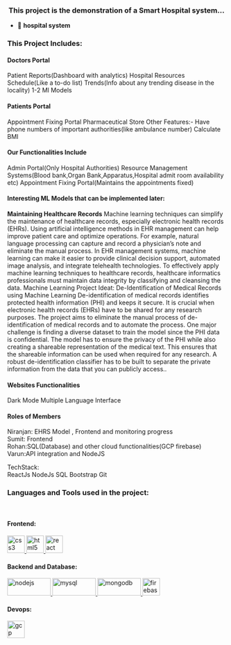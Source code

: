<h3 align="center">This project is the demonstration of a Smart Hospital system...</h3>

- 🔭 **hospital system**

<h3 align="left">This Project Includes: </h3>

   <h4>Doctors Portal</h4>
    Patient Reports(Dashboard with analytics)
    Hospital Resources
    Schedule(Like a to-do list)
    Trends(Info about any trending disease in the locality)
    1-2 Ml Models
    
   <h4>Patients Portal</h4>
    Appointment Fixing Portal
    Pharmaceutical Store
    Other Features:-
    Have phone numbers of important authorities(like ambulance number)
    Calculate BMI
    
    
   <h4> Our Functionalities Include </h4>
        Admin Portal(Only Hospital Authorities)
        Resource Management Systems(Blood bank,Organ Bank,Apparatus,Hospital admit room availability etc)
        Appointment Fixing Portal(Maintains the appointments fixed)
    
   <h4>Interesting ML Models that can be implemented later:</h4>
    
   <b>Maintaining Healthcare Records</b>
    Machine learning techniques can simplify the maintenance of healthcare records, especially electronic health records
    (EHRs). Using artificial intelligence methods in EHR management can help improve patient care and optimize operations.
    For example, natural language processing can capture and record a physician’s note and eliminate the manual process. In
    EHR management systems, machine learning can make it easier to provide clinical decision support, automated image
    analysis, and integrate telehealth technologies. To effectively apply machine learning techniques to healthcare records,
    healthcare informatics professionals must maintain data integrity by classifying and cleansing the data.
    Machine Learning Project Ideat: De-Identification of Medical Records using Machine Learning
    De-identification of medical records identifies protected health information (PHI) and keeps it secure. It is crucial
    when electronic health records (EHRs) have to be shared for any research purposes. The project aims to eliminate the
    manual process of de-identification of medical records and to automate the process. One major challenge is finding a
    diverse dataset to train the model since the PHI data is confidential. The model has to ensure the privacy of the PHI
    while also creating a shareable representation of the medical text. This ensures that the shareable information can be
    used when required for any research. A robust de-identification classifier has to be built to separate the private
    information from the data that you can publicly access..
    

   <h4>Websites Functionalities</h4>
    
   Dark Mode
   Multiple Language Interface
    
    
   <h4>Roles of Members</h4>
    
   Niranjan: EHRS Model , Frontend and monitoring progress  
   Sumit: Frontend   
   Rohan:SQL(Database) and other cloud functionalities(GCP firebase)  
   Varun:API integration and NodeJS  
   
    
    
   TechStack:  
   ReactJs
   NodeJs
   SQL
   Bootstrap
   Git



<!-- <p align="left">
</p> -->

<h3 align="left">Languages and Tools used in the project:</h3><br>


<p align="left"> 
    
  <h4>Frontend:</h4>
    <a href="https://www.w3schools.com/css/" target="_blank" rel="noreferrer">
    <img
      src="https://www.vectorlogo.zone/logos/w3_css/w3_css-icon.svg"
      alt="css3"
      width="40"
      height="40"
    />
    </a>

  <a href="https://www.w3.org/html/" target="_blank" rel="noreferrer">
    <img src="https://www.vectorlogo.zone/logos/w3_html5/w3_html5-icon.svg"  alt="html5" width="40" height="40"/>
  </a>

  <a href="https://reactjs.org/" target="_blank" rel="noreferrer">
    <img
      src="https://www.vectorlogo.zone/logos/reactjs/reactjs-icon.svg"
      alt="react"
      width="40"
      height="40"
    />
  </a>
  <br>
  <h4>Backend and Database: </h4>
  <a href="https://nodejs.org" target="_blank" rel="noreferrer">
    <img
      src="https://www.vectorlogo.zone/logos/nodejs/nodejs-horizontal.svg"
      alt="nodejs"
      width="100"
      height="40"
    />
  </a>
  <a href="https://www.mysql.com/" target="_blank" rel="noreferrer">
    <img
      src="https://www.vectorlogo.zone/logos/mysql/mysql-official.svg"
      alt="mysql"
      width="100"
      height="40"
    />
  </a>
  <a href="https://www.mongodb.com/" target="_blank" rel="noreferrer">
    <img
      src="https://www.vectorlogo.zone/logos/mongodb/mongodb-ar21.svg"
      alt="mongodb"
      width="100"
      height="40"
    />
  </a>
  <a href="https://firebase.google.com/" target="_blank" rel="noreferrer">
    <img
      src="https://www.vectorlogo.zone/logos/firebase/firebase-icon.svg"
      alt="firebase"
      width="40"
      height="40"
    />
  </a>
  <br>
  <h4>Devops: </h4>
  <a href="https://cloud.google.com" target="_blank" rel="noreferrer">
    <img
      src="https://www.vectorlogo.zone/logos/google_cloud/google_cloud-icon.svg"
      alt="gcp"
      width="40"
      height="40"
    />
  </a>

</p>
